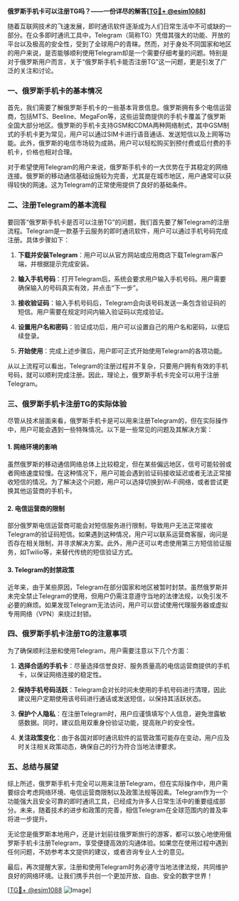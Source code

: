 **俄罗斯手机卡可以注册TG吗？——一份详尽的解答[[TG💪+ @esim1088](https://t.me/s/esim1088)]**

随着互联网技术的飞速发展，即时通讯软件逐渐成为人们日常生活中不可或缺的一部分。在众多即时通讯工具中，Telegram（简称TG）凭借其强大的功能、开放的平台以及极高的安全性，受到了全球用户的青睐。然而，对于身处不同国家和地区的用户来说，是否能够顺利使用Telegram却是一个需要仔细考量的问题。特别是对于俄罗斯用户而言，关于“俄罗斯手机卡能否注册TG”这一问题，更是引发了广泛的关注和讨论。

### 一、俄罗斯手机卡的基本情况

首先，我们需要了解俄罗斯手机卡的一些基本背景信息。俄罗斯拥有多个电信运营商，包括MTS、Beeline、MegaFon等，这些运营商提供的手机卡覆盖了俄罗斯全国大部分地区。俄罗斯的手机卡支持GSM和CDMA两种网络制式，其中GSM制式的手机卡更为常见，用户可以通过SIM卡进行语音通话、发送短信以及上网等功能。此外，俄罗斯的电信市场较为成熟，用户可以轻松购买到预付费或后付费的手机卡，价格也相对合理。

对于希望使用Telegram的用户来说，俄罗斯手机卡的一大优势在于其稳定的网络连接。俄罗斯的移动通信基础设施较为完善，尤其是在城市地区，用户通常可以获得较快的网速。这为Telegram的正常使用提供了良好的基础条件。

### 二、注册Telegram的基本流程

要回答“俄罗斯手机卡是否可以注册TG”的问题，我们首先要了解Telegram的注册流程。Telegram是一款基于云服务的即时通讯软件，用户可以通过手机号码完成注册。具体步骤如下：

1. **下载并安装Telegram**：用户可以从官方网站或应用商店下载Telegram客户端，并根据提示完成安装。
   
2. **输入手机号码**：打开Telegram后，系统会要求用户输入手机号码。用户需要确保输入的号码真实有效，并点击“下一步”。

3. **接收验证码**：输入手机号码后，Telegram会向该号码发送一条包含验证码的短信。用户需要在规定时间内输入验证码以完成验证。

4. **设置用户名和密码**：验证成功后，用户可以设置自己的用户名和密码，以便后续登录。

5. **开始使用**：完成上述步骤后，用户即可正式开始使用Telegram的各项功能。

从以上流程可以看出，Telegram的注册过程并不复杂，只要用户拥有有效的手机号码，就可以顺利完成注册。因此，理论上，俄罗斯手机卡完全可以用于注册Telegram。

### 三、俄罗斯手机卡注册TG的实际体验

尽管从技术层面来看，俄罗斯手机卡是可以用来注册Telegram的，但在实际操作中，用户可能会遇到一些特殊情况。以下是一些常见的问题及其解决方案：

#### 1. 网络环境的影响

虽然俄罗斯的移动通信网络总体上比较稳定，但在某些偏远地区，信号可能较弱或者网络速度较慢。在这种情况下，用户可能会遇到验证码接收延迟或者无法正常接收短信的情况。为了解决这个问题，用户可以选择切换到Wi-Fi网络，或者尝试更换其他运营商的手机卡。

#### 2. 电信运营商的限制

部分俄罗斯电信运营商可能会对短信服务进行限制，导致用户无法正常接收Telegram的验证码短信。如果遇到这种情况，用户可以联系运营商客服，询问是否存在相关限制，并寻求解决方案。此外，用户还可以考虑使用第三方短信验证服务，如Twilio等，来替代传统的短信验证方式。

#### 3. Telegram的封禁政策

近年来，由于某些原因，Telegram在部分国家和地区被暂时封禁。虽然俄罗斯并未完全禁止Telegram的使用，但用户仍需注意遵守当地的法律法规，以免引发不必要的麻烦。如果发现Telegram无法访问，用户可以尝试使用代理服务器或虚拟专用网络（VPN）来绕过封锁。

### 四、俄罗斯手机卡注册TG的注意事项

为了确保顺利注册和使用Telegram，用户需要注意以下几个方面：

1. **选择合适的手机卡**：尽量选择信誉良好、服务质量高的电信运营商提供的手机卡，以保证网络连接的稳定性。

2. **保持手机号码活跃**：Telegram会对长时间未使用的手机号码进行清理，因此建议用户定期使用该号码进行通话或发送短信，以保持其活跃状态。

3. **保护个人隐私**：在注册Telegram时，用户应谨慎填写个人信息，避免泄露敏感数据。同时，建议启用双重身份验证功能，提高账户的安全性。

4. **关注政策变化**：由于各国对即时通讯软件的监管政策可能存在变动，用户应及时关注相关政策动态，确保自己的行为符合当地法律要求。

### 五、总结与展望

综上所述，俄罗斯手机卡完全可以用来注册Telegram，但在实际操作中，用户需要综合考虑网络环境、电信运营商限制以及政策法规等因素。Telegram作为一个功能强大且安全可靠的即时通讯工具，已经成为许多人日常生活中的重要组成部分。未来，随着技术的进步和政策的完善，相信Telegram在全球范围内的普及率将进一步提升。

无论您是俄罗斯本地用户，还是计划前往俄罗斯旅行的游客，都可以放心地使用俄罗斯手机卡注册Telegram，享受便捷高效的沟通体验。如果您在使用过程中遇到任何问题，不妨参考本文提供的建议，或者咨询专业人士的意见。

最后，再次提醒大家，注册和使用Telegram时务必遵守当地法律法规，共同维护良好的网络环境。让我们携手共创一个更加开放、自由、安全的数字世界！

[[TG💪+ @esim1088](https://t.me/s/esim1088) ![Image](https://i.postimg.cc/4NQfJmqS/Snipaste-2025-05-13-00-14-12.png)]